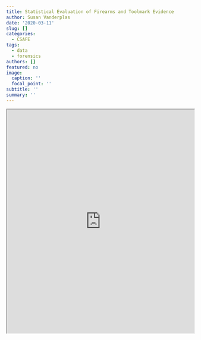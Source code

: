 ```yaml
---
title: Statistical Evaluation of Firearms and Toolmark Evidence
author: Susan Vanderplas
date: '2020-03-11'
slug: []
categories:
  - CSAFE
tags:
  - data
  - forensics
authors: []
featured: no
image:
  caption: ''
  focal_point: ''
subtitle: ''
summary: ''
---
```


<iframe src="https://srvanderplas.github.io/Presentations/2020-UNL-DeptSeminar/" height="600px" width = "100%"/>
 
